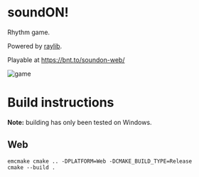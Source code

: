 # soundON!

Rhythm game.

Powered by [raylib](https://www.raylib.com/).

Playable at https://bnt.to/soundon-web/

![game](https://github.com/ubuntuegor/soundON/assets/6959139/64dfa0d7-c01e-4e00-a62f-b2d925b9dae7)

# Build instructions
**Note:** building has only been tested on Windows.
## Web
```shell
emcmake cmake .. -DPLATFORM=Web -DCMAKE_BUILD_TYPE=Release
cmake --build .
```
